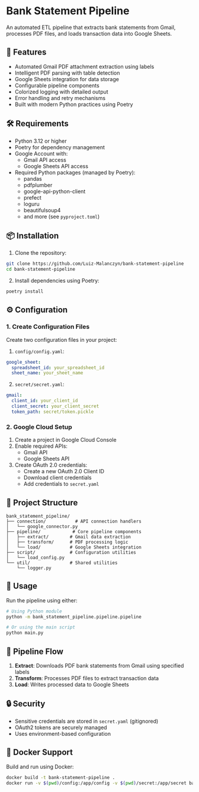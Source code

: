 # Bank Statement Pipeline

An automated ETL pipeline that extracts bank statements from Gmail, processes PDF files, and loads transaction data into Google Sheets.

## 🌟 Features

- Automated Gmail PDF attachment extraction using labels
- Intelligent PDF parsing with table detection
- Google Sheets integration for data storage
- Configurable pipeline components
- Colorized logging with detailed output
- Error handling and retry mechanisms
- Built with modern Python practices using Poetry

## 🛠️ Requirements

- Python 3.12 or higher
- Poetry for dependency management
- Google Account with:
  - Gmail API access
  - Google Sheets API access
- Required Python packages (managed by Poetry):
  - pandas
  - pdfplumber
  - google-api-python-client
  - prefect
  - loguru
  - beautifulsoup4
  - and more (see `pyproject.toml`)

## 📦 Installation

1. Clone the repository:
```sh
git clone https://github.com/Luiz-Malanczyn/bank-statement-pipeline
cd bank-statement-pipeline
```

2. Install dependencies using Poetry:
```sh
poetry install
```

## ⚙️ Configuration

### 1. Create Configuration Files

Create two configuration files in your project:

1. `config/config.yaml`:
```yaml
google_sheet:
  spreadsheet_id: your_spreadsheet_id
  sheet_name: your_sheet_name
```

2. `secret/secret.yaml`:
```yaml
gmail:
  client_id: your_client_id
  client_secret: your_client_secret
  token_path: secret/token.pickle
```

### 2. Google Cloud Setup

1. Create a project in Google Cloud Console
2. Enable required APIs:
   - Gmail API
   - Google Sheets API
3. Create OAuth 2.0 credentials:
   - Create a new OAuth 2.0 Client ID
   - Download client credentials
   - Add credentials to `secret.yaml`

## 📂 Project Structure

```
bank_statement_pipeline/
├── connection/           # API connection handlers
│   └── google_connector.py
├── pipeline/            # Core pipeline components
│   ├── extract/        # Gmail data extraction
│   ├── transform/      # PDF processing logic
│   └── load/           # Google Sheets integration
├── script/             # Configuration utilities
│   └── load_config.py
└── util/               # Shared utilities
    └── logger.py
```

## 🚀 Usage

Run the pipeline using either:

```sh
# Using Python module
python -m bank_statement_pipeline.pipeline.pipeline

# Or using the main script
python main.py
```

## 🔄 Pipeline Flow

1. **Extract**: Downloads PDF bank statements from Gmail using specified labels
2. **Transform**: Processes PDF files to extract transaction data
3. **Load**: Writes processed data to Google Sheets

## 🔒 Security

- Sensitive credentials are stored in `secret.yaml` (gitignored)
- OAuth2 tokens are securely managed
- Uses environment-based configuration

## 🐳 Docker Support

Build and run using Docker:

```sh
docker build -t bank-statement-pipeline .
docker run -v $(pwd)/config:/app/config -v $(pwd)/secret:/app/secret bank-statement-pipeline
```